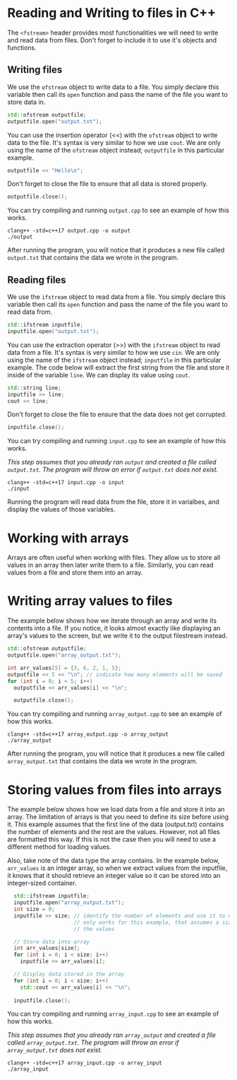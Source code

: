 # Reading and Writing to files in C++
The `<fstream>` header provides most functionalities we will need to write and read data from files. Don't forget to include it to use it's objects and functions.

## Writing files ##
We use the `ofstream` object to write data to a file. You simply declare this variable then call its `open` function and pass the name of the file you want to store data in.

```cpp
std::ofstream outputfile;
outputfile.open("output.txt");
```

You can use the insertion operator (<<) with the `ofstream` object to write data to the file. It's syntax is very similar to how we use `cout`. We are only using the name of the `ofstream` object instead; `outputfile` in this particular example.

```cpp
outputfile << "Hello\n";
```

Don't forget to close the file to ensure that all data is stored properly.

```cpp
outputfile.close();
```

You can try compiling and running `output.cpp` to see an example of how this works.

```
clang++ -std=c++17 output.cpp -o output
./output
```

After running the program, you will notice that it produces a new file called `output.txt` that contains the data we wrote in the program.

## Reading files ##
We use the `ifstream` object to read data from a file. You simply declare this variable then call its `open` function and pass the name of the file you want to read data from.

```cpp
std::ifstream inputfile;
inputfile.open("output.txt");
```

You can use the extraction operator (>>) with the `ifstream` object to read data from a file. It's syntax is very similar to how we use `cin`. We are only using the name of the `ifstream` object instead; `inputfile` in this particular example. The code below will extract the first string from the file and store it inside of the variable `line`. We can display its value using `cout`.

```cpp
std::string line;
inputfile >> line;
cout << line;
```

Don't forget to close the file to ensure that the data does not get corrupted.

```cpp
inputfile.close();
```

You can try compiling and running `input.cpp` to see an example of how this works.

*This step assumes that you already ran `output` and created a file called `output.txt`. The program will throw an error if `output.txt` does not exist.*

```
clang++ -std=c++17 input.cpp -o input
./input
```

Running the program will read data from the file, store it in varialbes, and display the values of those variables.

# Working with arrays
Arrays are often useful when working with files. They allow us to store all values in an array then later write them to a file. Similarly, you can read values from a file and store them into an array.

# Writing array values to files
The example below shows how we iterate through an array and write its contents into a file. If you notice, it looks almost exactly like displaying an array's values to the screen, but we write it to the output filestream instead.

```cpp
std::ofstream outputfile;
outputfile.open("array_output.txt");

int arr_values[5] = {3, 6, 2, 1, 5};
outputfile << 5 << "\n"; // indicate how many elements will be saved
for (int i = 0; i < 5; i++)
  outputfile << arr_values[i] << "\n";

  outputfile.close();
```

You can try compiling and running `array_output.cpp` to see an example of how this works.

```
clang++ -std=c++17 array_output.cpp -o array_output
./array_output
```

After running the program, you will notice that it produces a new file called `array_output.txt` that contains the data we wrote in the program.

# Storing values from files into arrays
The example below shows how we load data from a file and store it into an array. The limitation of arrays is that you need to define its size before using it. This example assumes that the first line of the data (output.txt) contains the number of elements and the rest are the values. However, not all files are formatted this way. If this is not the case then you will need to use a different method for loading values.

Also, take note of the data type the array contains. In the example below, `arr_values` is an integer array, so when we extract values from the inputfile, it knows that it should retrieve an integer value so it can be stored into an integer-sized container.

```cpp
  std::ifstream inputfile;
  inputfile.open("array_output.txt");
  int size = 0;
  inputfile >> size; // identify the number of elements and use it to define the array size
                     // only works for this example, that assumes a size is provided before
                     // the values

  // Store data into array
  int arr_values[size];
  for (int i = 0; i < size; i++)
    inputfile >> arr_values[i];

  // Display data stored in the array
  for (int i = 0; i < size; i++)
    std::cout << arr_values[i] << "\n";
    
  inputfile.close();
```

You can try compiling and running `array_input.cpp` to see an example of how this works.

*This step assumes that you already ran `array_output` and created a file called `array_output.txt`. The program will throw an error if `array_output.txt` does not exist.*

```
clang++ -std=c++17 array_input.cpp -o array_input
./array_input
```
